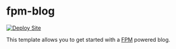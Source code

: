 # fpm-blog

[![Deploy Site](https://github.com/FifthTry/fpm-book/actions/workflows/deploy.yml/badge.svg)](https://github.com/FifthTry/fpm-book/actions/workflows/deploy.yml)

This template allows you to get started with a [FPM](https://fpm.dev) powered blog.

